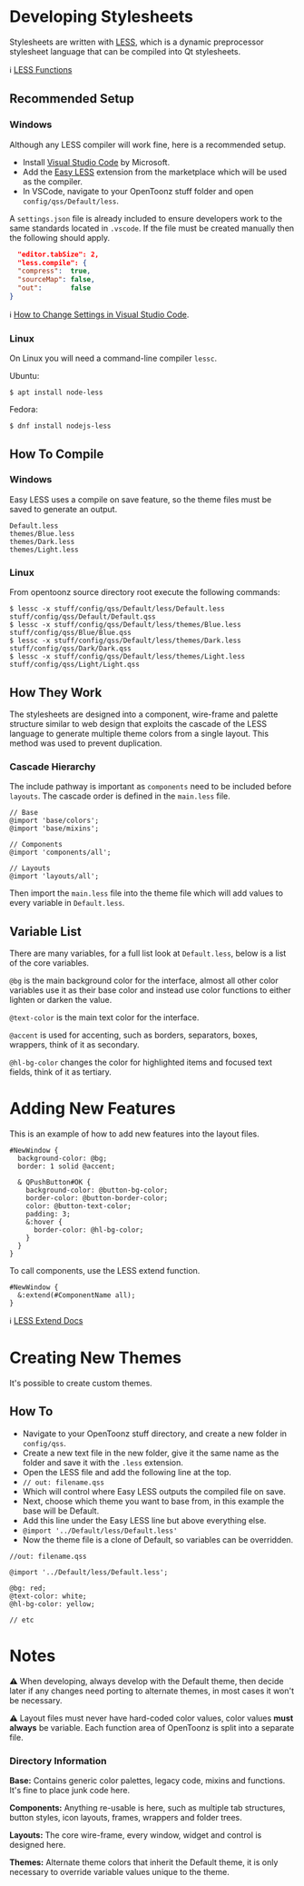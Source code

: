 # Developing Stylesheets
Stylesheets are written with [LESS](http://lesscss.org/), which is a dynamic preprocessor stylesheet language that can be compiled into Qt stylesheets.

ℹ️ [LESS Functions](http://lesscss.org/functions/)

## Recommended Setup

### Windows
Although any LESS compiler will work fine, here is a recommended setup.

- Install [Visual Studio Code](https://code.visualstudio.com/) by Microsoft.
- Add the [Easy LESS](https://marketplace.visualstudio.com/items?itemName=mrcrowl.easy-less) extension from the marketplace which will be used as the compiler.
- In VSCode, navigate to your OpenToonz stuff folder and open `config/qss/Default/less`.

A `settings.json` file is already included to ensure developers work to the same standards located in `.vscode`. If the file must be created manually then the following should apply.

``` json
  "editor.tabSize": 2,
  "less.compile": {
  "compress":  true,
  "sourceMap": false,
  "out":       false
}
```

ℹ️ [How to Change Settings in Visual Studio Code](https://code.visualstudio.com/docs/getstarted/settings).

### Linux

On Linux you will need a command-line compiler `lessc`.

Ubuntu:

    $ apt install node-less

Fedora:

    $ dnf install nodejs-less



## How To Compile

### Windows

Easy LESS uses a compile on save feature, so the theme files must be saved to generate an output.

```
Default.less
themes/Blue.less
themes/Dark.less
themes/Light.less
```

### Linux
From opentoonz source directory root execute the following commands:
```
$ lessc -x stuff/config/qss/Default/less/Default.less stuff/config/qss/Default/Default.qss
$ lessc -x stuff/config/qss/Default/less/themes/Blue.less stuff/config/qss/Blue/Blue.qss
$ lessc -x stuff/config/qss/Default/less/themes/Dark.less stuff/config/qss/Dark/Dark.qss
$ lessc -x stuff/config/qss/Default/less/themes/Light.less stuff/config/qss/Light/Light.qss
```

## How They Work
The stylesheets are designed into a component, wire-frame and palette structure similar to web design that exploits the cascade of the LESS language to generate multiple theme colors from a single layout. This method was used to prevent duplication.

### Cascade Hierarchy 
The include pathway is important as `components` need to be included before `layouts`. The cascade order is defined in the `main.less` file.

``` LESS
// Base
@import 'base/colors';
@import 'base/mixins';

// Components
@import 'components/all';

// Layouts
@import 'layouts/all';
```

Then import the `main.less` file into the theme file which will add values to every variable in `Default.less`.

## Variable List
There are many variables, for a full list look at `Default.less`, below is a list of the core variables.

`@bg` is the main background color for the interface, almost all other color variables use it as their base color and instead use color functions to either lighten or darken the value.

`@text-color` is the main text color for the interface.

`@accent` is used for accenting, such as borders, separators, boxes, wrappers, think of it as secondary.

`@hl-bg-color` changes the color for highlighted items and focused text fields, think of it as tertiary.

# Adding New Features
This is an example of how to add new features into the layout files.

``` LESS
#NewWindow {
  background-color: @bg;
  border: 1 solid @accent;
  
  & QPushButton#OK {
    background-color: @button-bg-color;
    border-color: @button-border-color;
    color: @button-text-color;
    padding: 3;
    &:hover {
      border-color: @hl-bg-color;
    }
  }
}
```

To call components, use the LESS extend function.

``` LESS
#NewWindow {
  &:extend(#ComponentName all);
}
```

ℹ️ [LESS Extend Docs](http://lesscss.org/features/#extend-feature)

# Creating New Themes
It's possible to create custom themes.

## How To
- Navigate to your OpenToonz stuff directory, and create a new folder in `config/qss`.
- Create a new text file in the new folder, give it the same name as the folder and save it with the `.less` extension.
- Open the LESS file and add the following line at the top.
- `// out: filename.qss`
- Which will control where Easy LESS outputs the compiled file on save.
- Next, choose which theme you want to base from, in this example the base will be Default.
- Add this line under the Easy LESS line but above everything else.
- `@import '../Default/less/Default.less'`
- Now the theme file is a clone of Default, so variables can be overridden.

``` LESS
//out: filename.qss

@import '../Default/less/Default.less';

@bg: red;
@text-color: white;
@hl-bg-color: yellow;

// etc
```

# Notes
⚠️ When developing, always develop with the Default theme, then decide later if any changes need porting to alternate themes, in most cases it won't be necessary.

⚠️ Layout files must never have hard-coded color values, color values **must always** be variable. Each function area of OpenToonz is split into a separate file.

### Directory Information
**Base:** Contains generic color palettes, legacy code, mixins and functions. It's fine to place junk code here.

**Components:** Anything re-usable is here, such as multiple tab structures, button styles, icon layouts, frames, wrappers and folder trees.

**Layouts:** The core wire-frame, every window, widget and control is designed here.

**Themes:** Alternate theme colors that inherit the Default theme, it is only necessary to override variable values unique to the theme.
